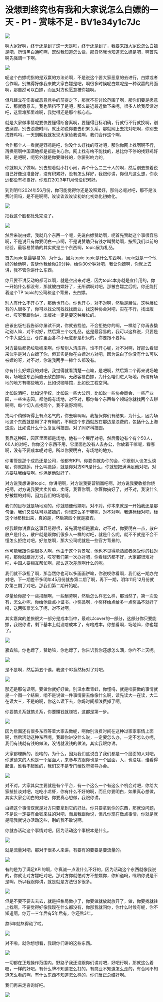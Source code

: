 # 没想到终究也有我和大家说怎么白嫖的一天 - P1 - 赏味不足 - BV1e34y1c7Jc

![](img/dd80a290d0e12aaf7f4a6cc18e48c6a2_0.png)

啊大家好啊，终于还是到了这一天是吧，终于还是到了，我要来跟大家说怎么白嫖是吧，所谓黑白通吃啊，既然我知道怎么做，那自然我也知道怎么嫖是吧，啊首先啊先强调一下啊。



![](img/dd80a290d0e12aaf7f4a6cc18e48c6a2_2.png)

呃这个白嫖呢指的是双赢的方法论啊，不是说这个要大家恶意的去进行，白嫖或者合作啊，别搞得好像我来教大家白嫖是吧，啊很多时候呢白嫖呢是一种双赢的局面啊，那自然可以白嫖，而且对方也愿意被你嫖啊。

但凡建立在伤害或恶意竞争的前提之下，那就不在讨论范围了啊，那你们要是愿意去，那就愿意去，我也阻挡不了是吧，那么最近最近做下来呢，很多人给我反馈对吧，这里难那里难啊，我觉得还是那个核心点。

就是大家做事情呢要快要懂得断舍离啊，要懂得目标明确，行就行不行就换啊，别去磨蹭，别去浪费时间，就比如说你要去积累关系，那就网上去找对吧啊，你别去找野鸡吗，一天到晚我就发现大家给我说啊，我们合作这个啊。

合作那个人一看就是野鸡是吧，你没什么好找的呀对吧，那你你网上找啊啊不行，再换啊啊中国满地都是都是关心你，网上找有啥不能找的，总比你不停的找野鸡好啊，是吧啊，呃另外就是你要赚钱的，你要影响力的。

你就朝大了做啊，别去想着就小打小闹，弄个什么二三十人的啊，然后别去想着说自己好像没准备好，没有积累好，没有怎么样好，我跟你讲，你但凡这么想，你永远都没有积累好，你现在2023年11月份没积累好。

到到明年2024年56月份，你可能觉得你还是没积累好，那何必呢对吧，那不是浪费时间吗，是不是啊啊，诶诶诶诶诶诶初始化初始化初始化。



![](img/dd80a290d0e12aaf7f4a6cc18e48c6a2_4.png)

把我这个脸都处处完没了。

![](img/dd80a290d0e12aaf7f4a6cc18e48c6a2_6.png)

然后来说白嫖，我就几个东西一个呢，先说白嫖赞助啊，呃首先赞助这个事很容易啊，不是说只有你要明白一点啊，不是说赞助只有钱才叫赞助啊，按照我们以前的经验，最容易赞助的其实就是三个东西啊，topic展为礼品。

首先topic是最容易的，为什么，因为topic topic是什么东西啊，topic就是一个他妈的给他啊，告诉他我给你20分钟，给你30分钟对吧，我让你嫖啊，你就上去讲，我不管你讲什么东西。

你只要不讲反动的都可以啊，就是空出来对吧，因为topic本身就是宣传用的，你一开始什么都没有，那就被白嫖好了，无所谓啊对吧，那被白嫖之后呢，你还能打着这个TP topic的公司和这个背景，去白嫖。

别人有什么不开心了，那他也开心，你也开心，对不对啊，然后是展位，这种展位有的人很多了，你可以找公司找找找商业，找这种协会对吧，实在不行，找出版社，哎呀我跟你讲，出版社一定是要这种展位的。

应该出版社我告诉你屡试不爽，你就去找他，不会拒绝你的啊，一样给了你再去撬动别人嘛，对不对好，然后第三个哎礼品，这是最容易的，我可以这样说，只要是个中大型企业，仓库里面各种小玩意都是积灰的，你要跟不要妈。

对方最后都扔垃圾桶来啊，你帮别人清库存，谁不开心呢，对不对啊，好那么看起来似乎是对方白嫖了你，但其实是你在白嫖对方对吧，因为说白了你没有什么可以被嫖的呀，对不对，你说我两手一摊什么都没有。

你有什么好嫖我的对吧，我觉得就看清楚一点嘛，是吧啊，然后第二个再来说场地啊，场地这东西简直无敌白嫖啊，无敌容易白嫖，为什么咱们进入场地，所谓有场地的地方有哪些地方，比如说咖啡馆，比如说工程空间。

比如说酒吧，比如说学校，比如说一些大公司，比如说一些协会商会，一些产业园，一些生态园，都他妈有场地，对不对，那你每个东西每个领域你就找两个去聊啊啊，每个切入点找两个，我不说野鸡啊。

找两个稍微听得上有点名气的，你去聊啊啊，我担保你们有结果，为什么，因为场地这个东西就是用了才有用的，不用这个东西就放在那边是浪费的，包括什么上海这边，比如说什么什么复旦科技园，对了同济科技园。

我靠这种园，园区里面都是场地，他有一个展厅对吧，然后旁边有个有个50人，60人的对吧，你你这个东西不用，它里面也没有人去办公，你放着干嘛呢，看哪啊，没有不要成本呢对吧，所以你要明白，有场地的地方。

你甭管是那个成员还是公司，他都有KPI，你要你就办你的会，你跟别人谈怎么谈呢，你就跪舔，什么叫跪舔，就是你对方KPI是什么，你就想把满满足他对吧，对方要啥我给啥啊，你满足他就好了。

对方说我想讲讲topic，你讲吧啊，对方说我要营销赢吧啊，对方说我要收拾你烧吧啊，对方说我要卖卖传单，卖呀，我管你啊，你管你搞好了，对不对，我没什么好被嫖的对啊，因为我们的场地哦。

我们的目标就是场地别的，你就随便他嫖呗，对不对，你本来就是一开始我还是那句话，我们又没啥可以被嫖的，你想这么多干嘛呢，对不对啊，我连标标对吧，标这个id都标出来，真的是，然后第四个就是嘉宾。

哎我跟你讲嘉宾这事容易得很，首先满地都是嘉宾，对不对，你要明白一点，散户散户是什么，散户就是跟你们很多人一样的对吧，就是什么呢，就不不就是不会不懂怎么拒绝对吧，好忽悠啊，那大公司呢就是一些官方背景的。

他可能我跟你讲很多人啊，他由于这个背景呢，他也不见得能熟或者感受你的钱对吧，那你就跟对方说，哎呀我们第一次办对吧，你看经济都不好，大家都很难对吧，中国人要相互帮忙啊，那么这次差旅啊什么的呢。

我们就不承担了啊，那当然你也可以多画画饼嘛，你说哎你看啊，我们这一期办完对吧，下一期差不多明年45月份就办第二期了啊，再下一期，明年11月12月份就办第三期了对吧，那我们第二期开始呢。

尽量给你那个一些报酬啊，一些酬劳啊，然后怎么样怎么样，那当然了，第一次没有，怎么办呢，你给他做点小证书，小奖品啊，小奖杯给点给多一点奖品不就好了吗，送两张票怎么了呢，对不对啊。

其实嘉宾的差旅很大一部分是成本当中，最难以cover的一部分，这部分你只要能嫖，我跟你讲，剩下基本上就没啥成本了，有啥成本，你想看啊，场地嘛，你也嫖了。



![](img/dd80a290d0e12aaf7f4a6cc18e48c6a2_8.png)

嘉宾嘛，你也嫖了，赞助嘛，你也嫖了，你告诉我你还想怎么滴，你咋不上天呢。

![](img/dd80a290d0e12aaf7f4a6cc18e48c6a2_10.png)

是不是啊，然后第五个诶，我这个IG竟然标对了对吧。

![](img/dd80a290d0e12aaf7f4a6cc18e48c6a2_12.png)

那还是那句话啊，要做你就好好做，别温水煮青蛙，你懂吗，就是咱要做的事情就是一个图一个结果，咱不是说做一件事情要去像像什么啊，读先读大一在读，大二在读大三，不是的啊，你这么读下去，你妈时间都浪费掉了啊。

你要搞关系就搞关系，你要赚钱就赚钱，这都是第一步。

![](img/dd80a290d0e12aaf7f4a6cc18e48c6a2_14.png)

因为后面还有很多东西等着大家去做呢，啊你别浪费时间在这种过家家事情上面啊，然后活动这种东西呢，我跟你讲没什么说，一定要怎么办，一定不怎么办呢，我们有钱就有钱的做法，没钱就没钱的做法，其实我跟你讲。

大家都理解的，没啥的，为什么，因为我们这说白了我们都是一个层面的人对吧，你邀请来的人也是一个层面人，来参与方跟你也是一个层面，人，也没啥，谁看得起谁，谁看不起谁的，我们又不是专门给政府领导办会。



![](img/dd80a290d0e12aaf7f4a6cc18e48c6a2_16.png)

对不对，大家其实主要就是有个平台，有一个这么一个有这么个机会对吧，你给大家扯扯淡对吧，吃吃小龙虾，你有什么不好的啊，而且你要明白，如果真心想做，其实大家会明白的对吧，你要真心想做，我跟你讲。

白嫖这个事情双就是对方只要拿到它的好处，你只要拿到你的东西，那就没问题，不是说一定要有金钱来往的对吧，而且我跟你说，但凡你现在做点事情，你就是就是嗯我就说办活动这些，别的我不敢说啊。

你就办活动这个事情对吧，因为活动这个事根本是什么。

![](img/dd80a290d0e12aaf7f4a6cc18e48c6a2_18.png)

就是流量对吧，那对于很多人来讲，有要有的要要是要流量的。

![](img/dd80a290d0e12aaf7f4a6cc18e48c6a2_20.png)

有的是为了满足KPI的啊，你真诚一点没什么不好的，因为活动这个东西就像我说的，你就让对方嫖吧对吧，那对方你就怕对方不想嫖你，你知道吗，嘿哟你说是不是啊，所以我跟你讲，就是就是方法很多很多。



![](img/dd80a290d0e12aaf7f4a6cc18e48c6a2_22.png)

但是不要不要去去去，就是把格局做小了，你要做就放就放开了，做，你要找就往上找啊，不要觉得好像我现在什么都没有，你那我就问你，你什么时候有呢，你不知道啊，你万一三年后有5年后有，你还熬3年。

熬5年就熬得动了啦。

![](img/dd80a290d0e12aaf7f4a6cc18e48c6a2_24.png)

对不啦，就你想想看，我跟你们讲的这些东西。

![](img/dd80a290d0e12aaf7f4a6cc18e48c6a2_26.png)

一切都在正规操作范围内，野路子我还没跟你们讲对吧，好吧行啊，那就这么着嗯，一样的好吧，有什么牌不知道怎么打的，有商业不知道怎么走的，有合同不知道怎么看的啊，有什么东西不知道怎么样的，你们反正总结好啊。

我们再来走咨询好吧。

![](img/dd80a290d0e12aaf7f4a6cc18e48c6a2_28.png)